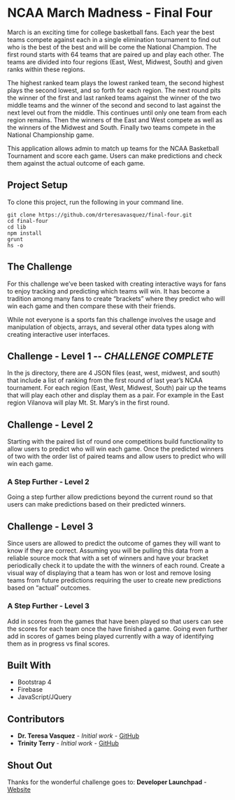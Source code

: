 # NCAA March Madness - Final Four

March is an exciting time for college basketball fans. Each year the best teams compete against each in a single elimination tournament to find out who is the best of the best and will be come the National Champion. The first round starts with 64 teams that are paired up and play each other. The teams are divided into four regions (East, West, Midwest, South) and given ranks within these regions.

The highest ranked team plays the lowest ranked team, the second highest plays the second lowest, and so forth for each region. The next round pits the winner of the first and last ranked teams against the winner of the two middle teams and the winner of the second and second to last against the next level out from the middle. This continues until only one team from each region remains. Then the winners of the East and West compete as well as the winners of the Midwest and South. Finally two teams compete in the National Championship game.

This application allows admin to match up teams for the NCAA Basketball Tournament and score each game. Users can make predictions and check them against the actual outcome of each game.

## Project Setup

To clone this project, run the following in your command line.
```
git clone https://github.com/drteresavasquez/final-four.git
cd final-four
cd lib
npm install
grunt
hs -o
```

## The Challenge

For this challenge we’ve been tasked with creating interactive ways for fans to enjoy tracking and predicting which teams will win. It has become a tradition among many fans to create “brackets” where they predict who will win each game and then compare these with their friends.

While not everyone is a sports fan this challenge involves the usage and manipulation of objects, arrays, and several other data types along with creating interactive user interfaces.

## Challenge - Level 1 -- *CHALLENGE COMPLETE*

In the js directory, there are 4 JSON files (east, west, midwest, and south) that include a list of ranking from the first round of last year’s NCAA tournament. For each region (East, West, Midwest, South) pair up the teams that will play each other and display them as a pair. For example in the East region Vilanova will play Mt. St. Mary’s in the first round.

## Challenge - Level 2

Starting with the paired list of round one competitions build functionality to allow users to predict who will win each game. Once the predicted winners of two with the order list of paired teams and allow users to predict who will win each game.

### A Step Further - Level 2

Going a step further allow predictions beyond the current round so that users can make predictions based on their predicted winners.

## Challenge - Level 3

Since users are allowed to predict the outcome of games they will want to know if they are correct. Assuming you will be pulling this data from a reliable source mock that with a set of winners and have your bracket periodically check it to update the with the winners of each round. Create a visual way of displaying that a team has won or lost and remove losing teams from future predictions requiring the user to create new predictions based on “actual” outcomes.

### A Step Further - Level 3

Add in scores from the games that have been played so that users can see the scores for each team once the have finished a game. Going even further add in scores of games being played currently with a way of identifying them as in progress vs final scores.

## Built With

* Bootstrap 4
* Firebase
* JavaScript/JQuery

## Contributors

* **Dr. Teresa Vasquez** - *Initial work* - [GitHub](https://github.com/drteresavasquez)
* **Trinity Terry** - *Initial work* - [GitHub](https://github.com/TrinityTerry)

## Shout Out

Thanks for the wonderful challenge goes to:
**Developer Launchpad** - [Website](http://developerlaunchpad.com/2018/03/10/March-Madness/)
